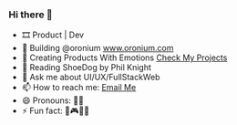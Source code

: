 ### Hi there 👋
- 🎞️ Product | Dev 
- 🎉 Building @oronium www.oronium.com
- 🔭 Creating Products With Emotions <a href="https://bit.ly/don-jose-mathew">Check My Projects</a> 
- 📗 Reading ShoeDog by Phil Knight
- 💬 Ask me about UI/UX/FullStackWeb
- 📫 How to reach me: <a href="mailto:donjosemathew.mail@gmail.com">Email Me</a> 
- 😄 Pronouns: 🙎‍♂️
- ⚡ Fun fact: 🎨🎮🐱‍🏍
